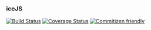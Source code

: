 ### iceJS
[![Build Status](https://travis-ci.org/icejs-team/icejs.svg?branch=master)](https://travis-ci.org/icejs-team/icejs)
[![Coverage Status](https://coveralls.io/repos/github/icejs-team/icejs/badge.svg)](https://coveralls.io/github/icejs-team/icejs)
[![Commitizen friendly](https://img.shields.io/badge/commitizen-friendly-brightgreen.svg)](http://commitizen.github.io/cz-cli/)